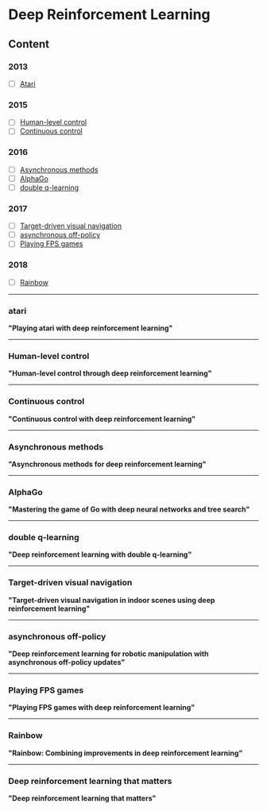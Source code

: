 # Deep Reinforcement Learning
## Content
### 2013
- [ ] [Atari](#atari)

### 2015
- [ ] [Human-level control](#human-level-control)
- [ ] [Continuous control](#continuous-control)

### 2016
- [ ] [Asynchronous methods](#asynchronous-methods)
- [ ] [AlphaGo](#alphago)
- [ ] [double q-learning](#double-q-learning)

### 2017
- [ ] [Target-driven visual navigation](#Target-driven-visual-navigation)
- [ ] [asynchronous off-policy](#asynchronous-off-policy)
- [ ] [Playing FPS games](#playing-fps-games)

### 2018
- [ ] [Rainbow](#rainbow)

------------------------
### atari

**"Playing atari with deep reinforcement learning"**
	

----------------------------
### Human-level control

**"Human-level control through deep reinforcement learning"**
	

----------------------------
### Continuous control

**"Continuous control with deep reinforcement learning"**
	

--------------------
### Asynchronous methods

**"Asynchronous methods for deep reinforcement learning"**
	

--------------------
### AlphaGo 

**"Mastering the game of Go with deep neural networks and tree search"**

-------------------------
### double q-learning

**"Deep reinforcement learning with double q-learning"**


---------------------------
### Target-driven visual navigation

**"Target-driven visual navigation in indoor scenes using deep reinforcement learning"**

-------------------------------
### asynchronous off-policy

**"Deep reinforcement learning for robotic manipulation with asynchronous off-policy updates"**
	

--------------------------------------
### Playing FPS games 

**"Playing FPS games with deep reinforcement learning"**
	
--------------------------
### Rainbow
**"Rainbow: Combining improvements in deep reinforcement learning"**
	

-----------------------------
### Deep reinforcement learning that matters
**"Deep reinforcement learning that matters"**
